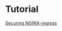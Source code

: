 # Tutorial
[Securing NGINX-ingress](https://cert-manager.io/v1.8-docs/tutorials/acme/nginx-ingress/)